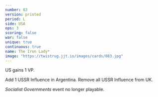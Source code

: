 ```yaml
---
number: 83
version: printed
period: L
side: USA
ops: 3
scoring: false
war: false
unique: true
continuous: true
name: The Iron Lady*
image: "https://twistrug.jjt.io/images/cards/083.jpg"
---
```

US gains 1 VP.

Add 1 USSR Influence in Argentina. Remove all USSR Influence from UK.

*Socialist Governments* event no longer playable.
